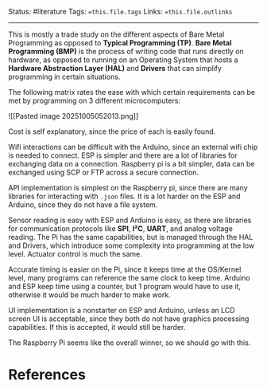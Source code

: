 Status: #literature 
Tags: `=this.file.tags`
Links: `=this.file.outlinks`

---
This is mostly a trade study on the different aspects of Bare Metal Programming as opposed to **Typical Programming (TP)**. **Bare Metal Programming (BMP)** is the process of writing code that runs directly on hardware, as opposed to running on an Operating System that hosts a **Hardware Abstraction Layer (HAL)** and **Drivers** that can simplify programming in certain situations.

The following matrix rates the ease with which certain requirements can be met by programming on 3 different microcomputers:

![[Pasted image 20251005052013.png]]

Cost is self explanatory, since the price of each is easily found.

Wifi interactions can be difficult with the Arduino, since an external wifi chip is needed to connect. ESP is simpler and there are a lot of libraries for exchanging data on a connection. Raspberry pi is a bit simpler, data can be exchanged using SCP or FTP across a secure connection.

API implementation is simplest on the Raspberry pi, since there are many libraries for interacting with `.json` files. It is a lot harder on the ESP and Arduino, since they do not have a file system.

Sensor reading is easy with ESP and Arduino is easy, as there are libraries for communication protocols like **SPI**, **I²C**, **UART**, and analog voltage reading. The Pi has the same capabilities, but is managed through the HAL and Drivers, which introduce some complexity into programming at the low level. Actuator control is much the same.

Accurate timing is easier on the Pi, since it keeps time at the OS/Kernel level, many programs can reference the same clock to keep time. Arduino and ESP keep time using a counter, but 1 program would have to use it, otherwise it would be much harder to make work.

UI implementation is a nonstarter on ESP and Arduino, unless an LCD screen UI is acceptable, since they both do not have graphics processing capabilities. If this is accepted, it would still be harder.

The Raspberry Pi seems like the overall winner, so we should go with this.
# References
